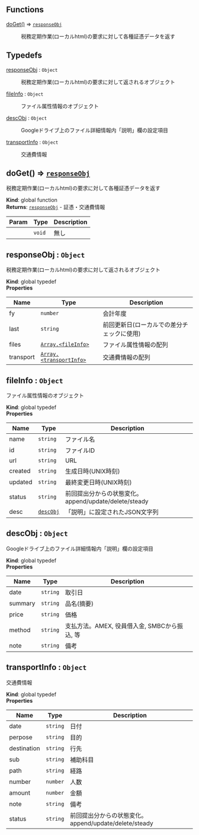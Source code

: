 ## Functions

<dl>
<dt><a href="#doGet">doGet()</a> ⇒ <code><a href="#responseObj">responseObj</a></code></dt>
<dd><p>税務定期作業(ローカルhtml)の要求に対して各種証憑データを返す</p>
</dd>
</dl>

## Typedefs

<dl>
<dt><a href="#responseObj">responseObj</a> : <code>Object</code></dt>
<dd><p>税務定期作業(ローカルhtml)の要求に対して返されるオブジェクト</p>
</dd>
<dt><a href="#fileInfo">fileInfo</a> : <code>Object</code></dt>
<dd><p>ファイル属性情報のオブジェクト</p>
</dd>
<dt><a href="#descObj">descObj</a> : <code>Object</code></dt>
<dd><p>Googleドライブ上のファイル詳細情報内「説明」欄の設定項目</p>
</dd>
<dt><a href="#transportInfo">transportInfo</a> : <code>Object</code></dt>
<dd><p>交通費情報</p>
</dd>
</dl>

<a name="doGet"></a>

## doGet() ⇒ [<code>responseObj</code>](#responseObj)
税務定期作業(ローカルhtml)の要求に対して各種証憑データを返す

**Kind**: global function  
**Returns**: [<code>responseObj</code>](#responseObj) - 証憑・交通費情報  

| Param | Type | Description |
| --- | --- | --- |
|  | <code>void</code> | 無し |

<a name="responseObj"></a>

## responseObj : <code>Object</code>
税務定期作業(ローカルhtml)の要求に対して返されるオブジェクト

**Kind**: global typedef  
**Properties**

| Name | Type | Description |
| --- | --- | --- |
| fy | <code>number</code> | 会計年度 |
| last | <code>string</code> | 前回更新日(ローカルでの差分チェックに使用) |
| files | [<code>Array.&lt;fileInfo&gt;</code>](#fileInfo) | ファイル属性情報の配列 |
| transport | [<code>Array.&lt;transportInfo&gt;</code>](#transportInfo) | 交通費情報の配列 |

<a name="fileInfo"></a>

## fileInfo : <code>Object</code>
ファイル属性情報のオブジェクト

**Kind**: global typedef  
**Properties**

| Name | Type | Description |
| --- | --- | --- |
| name | <code>string</code> | ファイル名 |
| id | <code>string</code> | ファイルID |
| url | <code>string</code> | URL |
| created | <code>string</code> | 生成日時(UNIX時刻) |
| updated | <code>string</code> | 最終変更日時(UNIX時刻) |
| status | <code>string</code> | 前回提出分からの状態変化。append/update/delete/steady |
| desc | [<code>descObj</code>](#descObj) | 「説明」に設定されたJSON文字列 |

<a name="descObj"></a>

## descObj : <code>Object</code>
Googleドライブ上のファイル詳細情報内「説明」欄の設定項目

**Kind**: global typedef  
**Properties**

| Name | Type | Description |
| --- | --- | --- |
| date | <code>string</code> | 取引日 |
| summary | <code>string</code> | 品名(摘要) |
| price | <code>string</code> | 価格 |
| method | <code>string</code> | 支払方法。AMEX, 役員借入金, SMBCから振込, 等 |
| note | <code>string</code> | 備考 |

<a name="transportInfo"></a>

## transportInfo : <code>Object</code>
交通費情報

**Kind**: global typedef  
**Properties**

| Name | Type | Description |
| --- | --- | --- |
| date | <code>string</code> | 日付 |
| perpose | <code>string</code> | 目的 |
| destination | <code>string</code> | 行先 |
| sub | <code>string</code> | 補助科目 |
| path | <code>string</code> | 経路 |
| number | <code>number</code> | 人数 |
| amount | <code>number</code> | 金額 |
| note | <code>string</code> | 備考 |
| status | <code>string</code> | 前回提出分からの状態変化。append/update/delete/steady |

